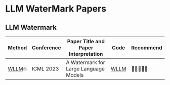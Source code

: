 # LLM WaterMark Papers

## LLM Watermark 

Method|Conference|Paper Title and Paper Interpretation|Code|Recommend  
-----|----|----|-----|----- 
|[WLLM](https://arxiv.org/abs/1907.0023)🔥 |ICML 2023|A Watermark for Large Language Models|[WLLM](https://github.com/jwkirchenbauer/lm-watermarking)|🌟🌟🌟🌟🌟  


